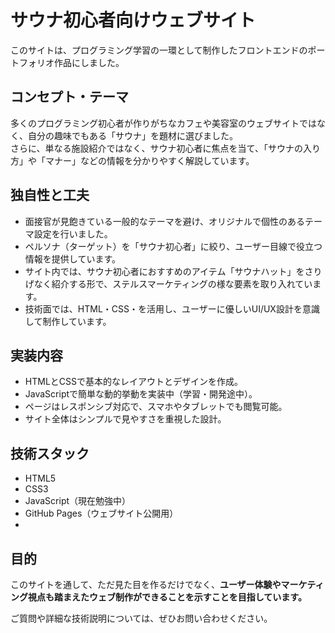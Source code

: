 # サウナ初心者向けウェブサイト

このサイトは、プログラミング学習の一環として制作したフロントエンドのポートフォリオ作品にしました。

## コンセプト・テーマ
多くのプログラミング初心者が作りがちなカフェや美容室のウェブサイトではなく、自分の趣味でもある「サウナ」を題材に選びました。  
さらに、単なる施設紹介ではなく、サウナ初心者に焦点を当て、「サウナの入り方」や「マナー」などの情報を分かりやすく解説しています。

## 独自性と工夫
- 面接官が見飽きている一般的なテーマを避け、オリジナルで個性のあるテーマ設定を行いました。  
- ペルソナ（ターゲット）を「サウナ初心者」に絞り、ユーザー目線で役立つ情報を提供しています。  
- サイト内では、サウナ初心者におすすめのアイテム「サウナハット」をさりげなく紹介する形で、ステルスマーケティングの様な要素を取り入れています。  
- 技術面では、HTML・CSS・を活用し、ユーザーに優しいUI/UX設計を意識して制作しています。

## 実装内容
- HTMLとCSSで基本的なレイアウトとデザインを作成。  
- JavaScriptで簡単な動的挙動を実装中（学習・開発途中）。  
- ページはレスポンシブ対応で、スマホやタブレットでも閲覧可能。  
- サイト全体はシンプルで見やすさを重視した設計。  

## 技術スタック
- HTML5  
- CSS3  
- JavaScript（現在勉強中）  
- GitHub Pages（ウェブサイト公開用）
- 
## 目的
このサイトを通して、ただ見た目を作るだけでなく、**ユーザー体験やマーケティング視点も踏まえたウェブ制作ができることを示すことを目指しています。**
  




ご質問や詳細な技術説明については、ぜひお問い合わせください。





